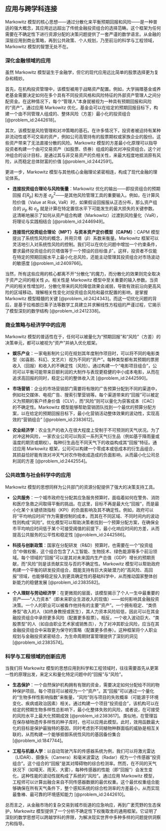## 应用与跨学科连接

Markowitz 模型的核心思想——通过分散化来平衡预期回报和风险——是一种普适的强大概念，其应用远远超出了传统金融投资组合的选择范畴。这个框架为任何需要在不确定性下进行资源分配的决策问题提供了一套严谨的数学语言。从金融的深层应用到商业策略，再到公共政策、个人规划，乃至前沿的科学与工程领域，Markowitz 模型的智慧无处不在。

### 深化金融领域的应用

虽然 Markowitz 模型诞生于金融学，但它的现代应用远比简单的股票选择更为复杂和精妙。

首先，在机构投资管理中，该模型被用于战略资产配置。例如，大学捐赠基金或养老基金需要决定如何在多个具有不同投资风格和风险特征的外部资产管理人之间分配资金。在这种情况下，每个“管理人”本身就被视为一种具有预期回报和风险的“资产”。通过应用 Markowitz 优化，基金会可以在给定的预期回报目标下，构建一个由不同管理人组成的、整体风险（方差）最小化的投资组合 [@problem_id:2442618]。

其次，该模型是风险管理和对冲策略的基石。在许多情况下，投资者被迫持有某种非流动性或不可交易的资产，例如公司高管持有的股票期权或家族企业的股份。这些资产带来了无法直接分散的风险。Markowitz 模型的方差最小化原理可以指导投资者构建一个由可交易资产（如股票、债券）组成的最优对冲投资组合。这个对冲组合的设计目标，是通过其与非交易资产的负相关性，来最大程度地抵消原有风险，从而稳定总体财富的价值 [@problem_id:2442591]。

更进一步，Markowitz 模型与其他核心金融理论紧密相连，构成了现代金融的理论体系。

- **连接投资组合理论与风险衡量**：Markowitz 优化的输出——即投资组合的预期回报 $E[R_p]$ 和方差 $\sigma_p^2$——是其他风险管理工具的重要输入。例如，在计算风险价值（Value at Risk, VaR）时，如果假设回报服从正态分布，那么资产组合的 $\mu_p$ 和 $\sigma_p$ 就是计算在特定置信水平下可能发生的最大损失的关键参数。这清晰地展示了如何从资产组合构建（Markowitz）过渡到风险量化（VaR），将理论与实践相结合 [@problem_id:2446949]。

- **连接现代投资组合理论（MPT）与资本资产定价模型（CAPM）**：CAPM 模型提出了系统性风险的概念，并用贝塔（$\beta$）系数来衡量。Markowitz 框架可以灵活地引入对系统性风险的控制。我们可以在优化问题中增加一个约束条件，要求最终投资组合的贝塔值等于一个预设的目标值 $\beta^\star$。这样，投资者不仅能在特定的预期回报水平上最小化总风险，还能主动管理其投资组合对市场波动的敏感度 [@problem_id:2409766]。

当然，所有这些应用的核心都离不开“分散化”的魔力，而分散化的效果则完全取决于资产之间的相关性 $\rho$。相关性是 Markowitz 模型中至关重要的输入参数。当资产间的相关性增加时，分散化带来的风险降低效果会减弱，导致有效前沿向更高风险的区域移动。理解相关性变化对投资组合风险和最优配置的影响，是掌握 Markowitz 模型精髓的关键 [@problem_id:2424343]。而这一切优化问题的背后，是基于拉格朗日乘子法等数学工具建立并求解线性方程组的严谨过程，它揭示了模型深刻的数学结构 [@problem_id:2412338]。

### 商业策略与经济学中的应用

Markowitz 模型的普适性在于，任何可以被量化为“预期回报”和“风险”（方差）的决策单元，都可以被视为“资产”并纳入优化框架。

- **娱乐产业**：一家电影制片公司在规划其年度制作项目时，可以将不同的电影类型（如喜剧、科幻、文艺片）视为不同的“资产”。每种类型都有其预期的票房收入（回报）和收入的不确定性（风险）。通过构建一个“电影项目组合”，公司可以平衡可能带来巨额利润的大制作与表现更稳健的中小成本电影，从而在追求高回报的同时，稳定公司的整体收入流 [@problem_id:2442590]。

- **市场营销**：企业的市场营销部门需要将有限的广告预算分配到不同的渠道中，例如社交媒体、电视广告、搜索引擎营销等。每个渠道带来的“回报”可以被定义为预期的客户终身价值（CLV），而“风险”则可以量化为获客成本（CAC）的不确定性。Markowitz 模型能够帮助营销团队找到一个最优的预算分配方案，以在给定的预期回报目标下，最小化营销活动整体效果的波动性，实现高效的“营销组合” [@problem_id:2383612]。

- **农业经济学**：农业生产的收入在很大程度上受制于不可预测的天气状况。为了对冲这种风险，一家农业公司可以购买一系列天气衍生品（例如基于降雨量或温度的期货或期权）。每种衍生品在不同天气下的收益构成其“回报”特征。通过应用 Markowitz 框架，公司可以构建一个零成本或低成本的衍生品组合，其损益恰好能有效对冲天气对农作物收成造成的负面影响，从而最小化公司总利润的方差 [@problem_id:2442554]。

### 公共政策与社会科学中的应用

Markowitz 模型的思想同样为公共部门的资源分配提供了强大的决策支持工具。

- **公共服务**：一个城市政府在分配其应急服务预算时，面临着如何在警务、消防和医疗急救之间取得平衡的挑战。在这里，目标不再是最大化“回报”，而是最小化某个关键绩效指标（KPI）的负面影响及其不确定性。例如，政府可以将“平均响应时间”作为需要控制的成本，而其在不同区域、不同时间内的波动性则构成“风险”。优化模型可以帮助决策者找到一个预算分配方案，在确保全市平均响应时间低于某个可接受阈值的前提下，最小化响应时间的方差，从而提高公共服务的公平性和稳定性 [@problem_id:2442586]。

- **科技与创新政策**：国家在分配研发（R&D）预算时，也需要在一个“投资组合”中做权衡，这个组合包含了人工智能、生物技术、绿色能源等多个前沿领域。每个领域的“回报”可以是其对未来国内生产总值（GDP）增长的预期贡献，而“风险”则是该贡献实现与否的不确定性。Markowitz 模型可以帮助政府构建一个平衡的研发投资组合，既能支持有巨大突破潜力的“高风险、高回报”领域，也能够稳定投入到更具确定性的基础科学中，从而推动国家整体创新能力的稳健发展 [@problem_id:2383582]。

- **个人理财与劳动经济学**：在更微观的层面，该模型揭示了个人一生中最重要的资产——“人力资本”（即未来职业生涯收入的现值）——如何影响其金融投资决策。一个人的职业可以被看作他持有的主要“资产”。一个拥有稳定、“类债券型”收入的人（如终身教授或医生），其人力资本风险较低，因此可以在其金融投资组合中承担更多风险（配置更多股票）。相反，一个收入波动巨大、“类股票型”的人（如自由职业艺术家或销售员），为了对冲其职业风险，应当在其金融投资组合中采取更为保守的策略（配置更多债券）。这种框架将个人职业规划与金融投资紧密结合，为生命周期财富管理提供了深刻的洞见 [@problem_id:2383574]。

### 科学与工程领域的创新应用

当我们将 Markowitz 模型的思想应用到科学和工程领域时，往往需要首先从更第一性的原理出发，来定义和量化特定问题中的“回报”与“风险”。

- **生态保护**：一个自然保护机构拥有有限的资金，需要决定如何分配给不同的物种保护项目。每个项目可以被视为一个“资产”。其“回报”可以通过一个量化的“生物多样性影响指数”来衡量，“风险”则与项目的失败概率（可能源于环境变化、疾病或政治因素）相关。通过构建一个项目“投资组合”，该机构可以在给定的预期生物多样性总影响下，最小化整体失败的风险，或者说，在可接受的风险水平上最大化预期成效 [@problem_id:2383617]。类似地，在管理旨在保存植物遗传多样性的种子库时，也可以应用此模型。此时，效用函数最大化的目标是保护最独特的基因，同时考虑到不同植物种群面临的威胁是相互关联的，从而构建一个能够抵御系统性风险的基因备份集合 [@problem_id:1847744]。

- **工程与机器人学**：以自动驾驶汽车的传感器系统为例，我们可以将激光雷达（LIDAR）、摄像头（Camera）和毫米波雷达（Radar）视为一个传感器“投资组合”。这个组合的“回报”是其对障碍物的综合检测率。然而，在不同的天气状况下（如晴天、雨天、大雾），每种传感器的性能（即“回报”）会发生变化，这种性能的波动性就构成了系统的“风险”。通过应用 Markowitz 模型，工程师可以计算出融合来自不同传感器数据的最优权重。这个最优权重组合能够确保在所有天气条件下，整个感知系统的综合检测率的方差最小，从而实现最鲁棒、最可靠的环境感知能力 [@problem_id:2442610]。

总而言之，从金融市场的复杂交易到城市街道的应急响应，再到广袤荒野的生态保护，Markowitz 模型提供了一个分析不确定性下权衡取舍的通用框架。它证明了深刻的数学思想可以跨越学科的界限，为解决现实世界中多种多样的问题提供洞察力和指导。